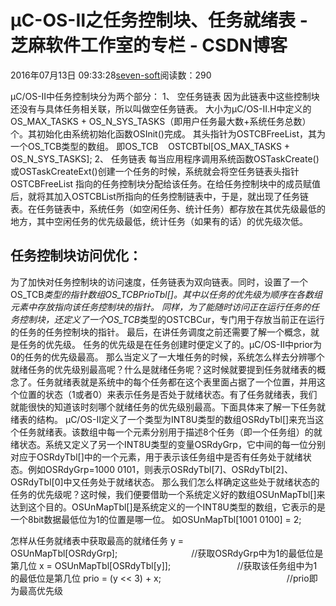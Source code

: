 
# μC-OS-Ⅱ之任务控制块、任务就绪表 -  芝麻软件工作室的专栏 - CSDN博客


2016年07月13日 09:33:28[seven-soft](https://me.csdn.net/softn)阅读数：290


μC/OS-Ⅱ中任务控制块分为两个部分：
1、 空任务链表
因为此链表中这些控制块还没有与具体任务相关联，所以叫做空任务链表。
大小为μC/OS-Ⅱ.H中定义的OS_MAX_TASKS + OS_N_SYS_TASKS（即用户任务最大数+系统任务总数）个。其初始化由系统初始化函数OSInit()完成。
其头指针为OSTCBFreeList，其为一个OS_TCB类型的数组。
即OS_TCB    OSTCBTbl[OS_MAX_TASKS + OS_N_SYS_TASKS];
2、 任务链表
每当应用程序调用系统函数OSTaskCreate()或OSTaskCreateExt()创建一个任务的时候，系统就会将空任务链表头指针OSTCBFreeList 指向的任务控制块分配给该任务。在给任务控制块中的成员赋值后，就将其加入OSTCBList所指向的任务控制链表中，于是，就出现了任务链表。在任务链表中，系统任务（如空闲任务、统计任务）都存放在其优先级最低的地方，其中空闲任务的优先级最低，统计任务（如果有的话）的优先级次低。
## 任务控制块访问优化：
为了加快对任务控制块的访问速度，任务链表为双向链表。同时，设置了一个OS_TCB*类型的指针数组OS_TCBPrioTbl[]。其中以任务的优先级为顺序在各数组元素中存放指向该任务控制块的指针。
同样，为了能随时访问正在运行任务的任务控制块，还定义了一个OS_TCB*类型的OSTCBCur，专门用于存放当前正在运行的任务的任务控制块的指针。
最后，在讲任务调度之前还需要了解一个概念，就是任务的优先级。
任务的优先级是在任务创建时便定义了的。μC/OS-Ⅱ中prior为0的任务的优先级最高。
那么当定义了一大堆任务的时候，系统怎么样去分辨哪个就绪任务的优先级别最高呢？什么是就绪任务呢？这时候就要提到任务就绪表的概念了。任务就绪表就是系统中的每个任务都在这个表里面占据了一个位置，并用这个位置的状态（1或者0）来表示任务是否处于就绪状态。有了任务就绪表，我们就能很快的知道该时刻哪个就绪任务的优先级别最高。下面具体来了解一下任务就绪表的结构。
μC/OS-Ⅱ定义了一个类型为INT8U类型的数组OSRdyTbl[]来充当这个任务就绪表。该数组中每一个元素分别用于描述8个任务（即一个任务组）的就绪状态。系统又定义了另一个INT8U类型的变量OSRdyGrp，它中间的每一位分别对应于OSRdyTbl[]中的一个元素，用于表示该任务组中是否有任务处于就绪状态。例如OSRdyGrp=1000
 0101，则表示OSRdyTbl[7]、OSRdyTbl[2]、OSRdyTbl[0]中又任务处于就绪状态。
那么我们怎么样确定这些处于就绪状态的任务的优先级呢？这时候，我们便要借助一个系统定义好的数组OSUnMapTbl[]来达到这个目的。OSUnMapTbl[]是系统定义的一个INT8U类型的数组，它表示的是一个8bit数据最低位为1的位置是哪一位。
如OSUnMapTbl[1001 0100] = 2;




怎样从任务就绪表中获取最高的就绪任务
y = OSUnMapTbl[OSRdyGrp];                              //获取OSRdyGrp中为1的最低位是第几位
x = OSUnMapTbl[OSRdyTbl[y]];                           //获取该任务组中为1的最低位是第几位
prio = (y << 3) + x;                                                   //prio即为最高优先级

















